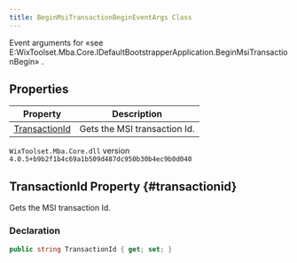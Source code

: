 ```yaml
---
title: BeginMsiTransactionBeginEventArgs Class
---
```

Event arguments for «see E:WixToolset.Mba.Core.IDefaultBootstrapperApplication.BeginMsiTransactionBegin» .
## Properties
| Property | Description |
| ------ | ----------- |
| [TransactionId](#transactionid) | Gets the MSI transaction Id. |
`WixToolset.Mba.Core.dll` version `4.0.5+b9b2f1b4c69a1b509d487dc950b30b4ec9b0d040`
## TransactionId Property {#transactionid}
Gets the MSI transaction Id.
### Declaration
```cs
public string TransactionId { get; set; }
```
